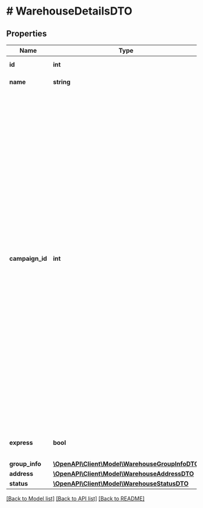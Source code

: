 # # WarehouseDetailsDTO

## Properties

Name | Type | Description | Notes
------------ | ------------- | ------------- | -------------
**id** | **int** | Идентификатор склада. |
**name** | **string** | Название склада. |
**campaign_id** | **int** | Идентификатор кампании того магазина, который связан со складом.  Его можно узнать с помощью запроса [GET campaigns](../../reference/campaigns/getCampaigns.md) или найти в кабинете продавца на Маркете — нажмите на название своего бизнеса и перейдите на страницу:    * **Модули и :no-translate[API]** → блок **Передача данных Маркету**.   * **Лог запросов** → выпадающий список в блоке **Показывать логи**.  ⚠️ Не передавайте вместо него идентификатор магазина, который указан в кабинете продавца на Маркете рядом с названием магазина и в некоторых отчетах. |
**express** | **bool** | Возможна ли доставка для модели Экспресс. |
**group_info** | [**\OpenAPI\Client\Model\WarehouseGroupInfoDTO**](WarehouseGroupInfoDTO.md) |  | [optional]
**address** | [**\OpenAPI\Client\Model\WarehouseAddressDTO**](WarehouseAddressDTO.md) |  | [optional]
**status** | [**\OpenAPI\Client\Model\WarehouseStatusDTO**](WarehouseStatusDTO.md) |  | [optional]

[[Back to Model list]](../../README.md#models) [[Back to API list]](../../README.md#endpoints) [[Back to README]](../../README.md)
